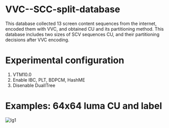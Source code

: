 # VVC--SCC-split-database
This database collected 13 screen content sequences from the internet, encoded them with VVC, and obtained CU and its partitioning method. This database includes two sizes of SCV sequences CU, and their partitioning decisions after VVC encoding.

# Experimental configuration
1. VTM10.0
2. Enable IBC, PLT, BDPCM, HashME
3. Disenable DualITree

# Examples: 64x64 luma CU and label
![lg1](https://github.com/CJiao0322/VVC--SCC-split-database/assets/70012114/8c5155fb-84d2-4829-a604-99e427ff372d)
